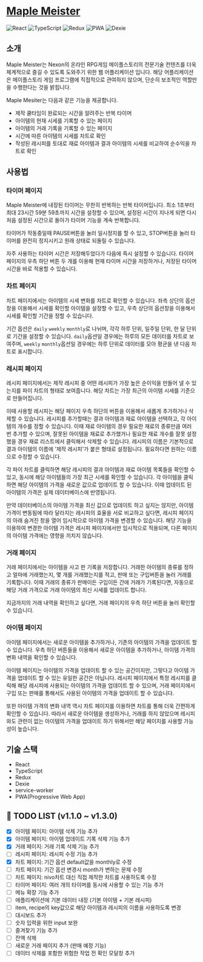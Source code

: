 # [Maple Meister](https://pokycookie.github.io/maple-meister/)

![React](https://img.shields.io/badge/React-61DAFB?style=for-the-badge&logo=React&logoColor=black)
![TypeScript](https://img.shields.io/badge/TypeScript-3178C6?style=for-the-badge&logo=TypeScript&logoColor=white)
![Redux](https://img.shields.io/badge/Redux-764ABC?style=for-the-badge&logo=Redux&logoColor=white)
![PWA](https://img.shields.io/badge/PWA-5A0FC8?style=for-the-badge&logo=PWA&logoColor=white)
![Dexie](https://img.shields.io/badge/Dexie-272822?style=for-the-badge&logo=Dexie&logoColor=white)

## 소개

Maple Meister는 Nexon의 온라인 RPG게임 메이플스토리의 전문기술 컨텐츠를 더욱 체계적으로 즐길 수 있도록 도와주기 위한 웹 어플리케이션 입니다. 해당 어플리케이션은 메이플스토리 게임 프로그램에 직접적으로 관여하지 않으며, 단순히 보조적인 역할만을 수행한다는 것을 밝힙니다.

Maple Mesiter는 다음과 같은 기능을 제공합니다.

- 제작 쿨타임이 완료되는 시간을 알려주는 반복 타이머
- 아이템의 현재 시세를 기록할 수 있는 페이지
- 아이템의 거래 기록을 기록할 수 있는 페이지
- 시간에 따른 아이템의 시세를 차트로 확인
- 작성된 레시피를 토대로 재료 아이템과 결과 아이템의 시세를 비교하여 순수익을 차트로 확인

## 사용법

### **타이머 페이지**

Maple Meister에 내장된 타이머는 무한히 반복하는 반복 타이머입니다. 최소 1초부터 최대 23시간 59분 59초까지 시간을 설정할 수 있으며, 설정된 시간이 지나게 되면 다시 처음 설정된 시간으로 돌아가 타이머 기능을 계속 반복합니다.

타이머가 작동중일때 PAUSE버튼을 눌러 일시정지를 할 수 있고, STOP버튼을 눌러 타이머를 완전히 정지시키고 원래 상태로 되돌릴 수 있습니다.

자주 사용하는 타이머 시간은 저장해두었다가 다음에 즉시 설정할 수 있습니다. 타이머 페이지의 우측 하단 버튼 두 개를 이용해 현재 타이머 시간을 저장하거나, 저장된 타이머 시간을 바로 적용할 수 있습니다.

### **차트 페이지**

차트 페이지에서는 아이템의 시세 변화를 차트로 확인할 수 있습니다. 좌측 상단의 옵션창을 이용해서 시세를 확인할 아이템을 설정할 수 있고, 우측 상단의 옵션창을 이용해서 시세를 확인할 기간을 정할 수 있습니다.

기간 옵션은 `daily` `weekly` `monthly`로 나뉘며, 각각 하루 단위, 일주일 단위, 한 달 단위로 기간을 설정할 수 있습니다. `daily`옵션일 경우에는 하루의 모든 데이터를 차트로 보여주며, `weekly` `monthly`옵션일 경우에는 하루 단위로 데이터를 모아 평균을 낸 다음 차트로 표시합니다.

### **레시피 페이지**

레시피 페이지에서는 제작 레시피 중 어떤 레시피가 가장 높은 순이익을 만들어 낼 수 있는지를 파이 차트의 형태로 보여줍니다. 해당 차트는 가장 최근의 아이템 시세를 기준으로 만들어집니다.

이때 사용할 레시피는 해당 페이지 우측 하단의 버튼을 이용해서 새롭게 추가하거나 삭제할 수 있습니다. 레시피를 추가할때는 결과 아이템과 재료 아이템을 선택하고, 각 아이템의 개수를 정할 수 있습니다. 이때 재료 아이템의 경우 필요한 재료의 종류만큼 여러 번 추가할 수 있으며, 잘못된 아이템을 재료로 추가했거나 필요한 재료 개수를 잘못 설정했을 경우 재료 리스트에서 클릭해서 삭제할 수 있습니다. 레시피의 이름은 기본적으로 결과 아이템의 이름에 '제작 레시피'가 붙은 형태로 설정됩니다. 필요하다면 원하는 이름으로 수정할 수 있습니다.

각 파이 차트를 클릭하면 해당 레시피의 결과 아이템과 재료 아이템 목록들을 확인할 수 있고, 동시에 해당 아이템들의 가장 최근 시세를 확인할 수 있습니다. 각 아이템을 클릭하면 해당 아이템의 가격을 새로운 값으로 업데이트 할 수 있습니다. 이때 업데이트 된 아이템의 가격은 실제 데이터베이스에 반영됩니다.

만약 데이터베이스의 아이템 가격을 최신 값으로 업데이트 하고 싶지는 않지만, 아이템 가격이 변동됨에 따라 달라지는 레시피의 효율을 서로 비교하고 싶다면, 레시피 페이지의 아래 숨겨진 창을 열어 임시적으로 아이템 가격을 변경할 수 있습니다. 해당 기능을 이용하여 변경한 아이템 가격은 레시피 페이지에서만 임시적으로 적용되며, 다른 페이지의 아이템 가격에는 영향을 끼치지 않습니다.

### **거래 페이지**

거래 페이지에서는 아이템을 사고 판 기록을 저장합니다. 거래한 아이템의 종류를 정하고 얼마에 거래했는지, 몇 개를 거래했는지를 적고, 판매 또는 구입버튼을 눌러 거래를 기록합니다. 이때 거래의 종류가 판매이든 구입이든 간에 거래가 기록된다면, 자동으로 해당 거래 가격으로 거래 아이템의 최신 시세를 업데이트 합니다.

지금까지의 거래 내역을 확인하고 싶다면, 거래 페이지의 우측 하단 버튼을 눌러 확인할 수 있습니다.

### **아이템 페이지**

아이템 페이지에서는 새로운 아이템을 추가하거나, 기존의 아이템의 가격을 업데이트 할 수 있습니다. 우측 하단 버튼들을 이용해서 새로운 아이템을 추가하거나, 아이템 가격의 변화 내역을 확인할 수 있습니다.

아이템 페이지는 아이템의 가격을 업데이트 할 수 있는 공간이지만, 그렇다고 아이템 가격을 업데이트 할 수 있는 유일한 공간은 아닙니다. 레시피 페이지에서 특정 레시피를 클릭해 해당 레시피에 사용되는 아이템의 가격을 업데이트 할 수 있으며, 거래 페이지에서 구입 또는 판매를 통해서도 사용된 아이템의 가격을 업데이트 할 수 있습니다.

또한 아이템 가격의 변화 내역 역시 차트 페이지를 이용하면 차트를 통해 더욱 간편하게 확인할 수 있습니다. 따라서 새로운 아이템을 생성하거나, 거래를 하지 않았으며 레시피와도 관련이 없는 아이템의 가격을 업데이트 하기 위해서만 해당 페이지를 사용할 가능성이 높습니다.

## 기술 스택

- React
- TypeScript
- Redux
- Dexie
- service-worker
- PWA(Progressive Web App)

## 🎯 TODO LIST (v1.1.0 ~ v1.3.0)

- [x] 아이템 페이지: 아이템 삭제 기능 추가
- [x] 아이템 페이지: 아이템 업데이트 기록 삭제 기능 추가
- [x] 거래 페이지: 거래 기록 삭제 기능 추가
- [ ] 레시피 페이지: 레시피 수정 기능 추가
- [x] 차트 페이지: 기간 옵션 default값을 monthly로 수정
- [ ] 차트 페이지: 기간 옵션 변경시 month가 변하는 문제 수정
- [ ] 차트 페이지: nivo차트 대신 직접 제작한 차트를 사용하도록 수정
- [ ] 타이머 페이지: 여러 개의 타이머를 동시에 사용할 수 있는 기능 추가
- [ ] 메뉴 확장 기능 추가
- [ ] 애플리케이션에 기본 데이터 내장 (기본 아이템 + 기본 레시피)
- [ ] item, recipe의 key값으로 해당 아이템과 레시피의 이름을 사용하도록 변경
- [ ] 대시보드 추가
- [ ] 숫자 입력을 위한 input 보완
- [ ] 즐겨찾기 기능 추가
- [ ] 잔액 삭제
- [ ] 새로운 거래 페이지 추가 (판매 예정 기능)
- [ ] 데이터 삭제를 포함한 위험한 작업 전 확인 모달창 추가
